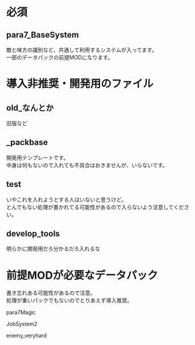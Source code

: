 # 必須

## para7_BaseSystem

敵と味方の識別など、共通して利用するシステムが入ってます。  
一部のデータパックの前提MODになります。

# 導入非推奨・開発用のファイル

## old_なんとか

旧版など

## _packbase

開発用テンプレートです。  
中身は何もないので入れても不具合はおきませんが、いらないです。

## test

いやこれを入れようとする人はいないと思うけど。  
とんでもない処理が書かれてる可能性があるので入らないよう注意してください。

## develop_tools

明らかに開発用だろ分かるだろ入れるな


# 前提MODが必要なデータパック

書き忘れある可能性があるので注意。  
処理が重いパックでもないのでとりあえず導入推奨。  

para7Magic

JobSystem2

enemy_veryhard